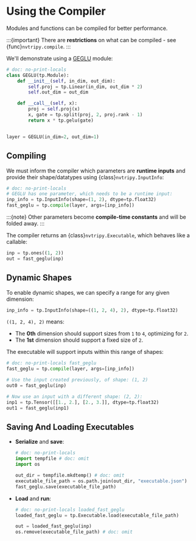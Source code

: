 # Using the Compiler

Modules and functions can be compiled for better performance.

:::{important}
There are **restrictions** on what can be compiled - see {func}`nvtripy.compile`.
:::

We'll demonstrate using a [GEGLU](https://arxiv.org/abs/2002.05202v1) module:

```py
# doc: no-print-locals
class GEGLU(tp.Module):
    def __init__(self, in_dim, out_dim):
        self.proj = tp.Linear(in_dim, out_dim * 2)
        self.out_dim = out_dim

    def __call__(self, x):
        proj = self.proj(x)
        x, gate = tp.split(proj, 2, proj.rank - 1)
        return x * tp.gelu(gate)


layer = GEGLU(in_dim=2, out_dim=1)
```

## Compiling

We must inform the compiler which parameters are **runtime inputs**
and provide their shape/datatypes using {class}`nvtripy.InputInfo`:

```py
# doc: no-print-locals
# GEGLU has one parameter, which needs to be a runtime input:
inp_info = tp.InputInfo(shape=(1, 2), dtype=tp.float32)
fast_geglu = tp.compile(layer, args=[inp_info])
```

:::{note}
Other parameters become **compile-time constants** and will be folded away.
:::

The compiler returns an {class}`nvtripy.Executable`, which behaves like a callable:

```py
inp = tp.ones((1, 2))
out = fast_geglu(inp)
```

## Dynamic Shapes

To enable dynamic shapes, we can specify a range for any given dimension:

```py
inp_info = tp.InputInfo(shape=((1, 2, 4), 2), dtype=tp.float32)
```

`((1, 2, 4), 2)` means:

- The **0th** dimension should support sizes from `1` to `4`, optimizing for `2`.
- The **1st** dimension should support a fixed size of `2`.

The executable will support inputs within this range of shapes:
```py
# doc: no-print-locals fast_geglu
fast_geglu = tp.compile(layer, args=[inp_info])

# Use the input created previously, of shape: (1, 2)
out0 = fast_geglu(inp)

# Now use an input with a different shape: (2, 2):
inp1 = tp.Tensor([[1., 2.], [2., 3.]], dtype=tp.float32)
out1 = fast_geglu(inp1)
```


## Saving And Loading Executables

- **Serialize** and **save**:

    ```py
    # doc: no-print-locals
    import tempfile # doc: omit
    import os

    out_dir = tempfile.mkdtemp() # doc: omit
    executable_file_path = os.path.join(out_dir, "executable.json")
    fast_geglu.save(executable_file_path)
    ```

- **Load** and **run**:

    ```py
    # doc: no-print-locals loaded_fast_geglu
    loaded_fast_geglu = tp.Executable.load(executable_file_path)

    out = loaded_fast_geglu(inp)
    os.remove(executable_file_path) # doc: omit
    ```
